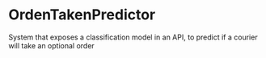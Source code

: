# OrdenTakenPredictor
System that exposes a classification model in an API, to predict if a courier will take an optional order
